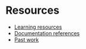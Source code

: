 # Resources

- [Learning resources](learning-resources.md)
- [Documentation references](doc-references.__md)
- [Past work](past-work.md)
